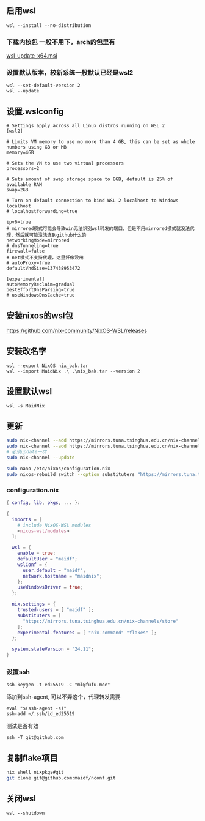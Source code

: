 ## 启用wsl
```
wsl --install --no-distribution
```

### 下载内核包 一般不用下，arch的包里有  
[wsl_update_x64.msi](https://wslstorestorage.blob.core.windows.net/wslblob/wsl_update_x64.msi)


### 设置默认版本，较新系统一般默认已经是wsl2  
```
wsl --set-default-version 2
wsl --update
```

## 设置.wslconfig
```.wslconfig
# Settings apply across all Linux distros running on WSL 2
[wsl2]

# Limits VM memory to use no more than 4 GB, this can be set as whole numbers using GB or MB
memory=4GB

# Sets the VM to use two virtual processors
processors=2

# Sets amount of swap storage space to 8GB, default is 25% of available RAM
swap=2GB

# Turn on default connection to bind WSL 2 localhost to Windows localhost
# localhostforwarding=true

ipv6=true
# mirrored模式可能会导致win无法识别wsl转发的端口，但是不用mirrored模式就没法代理，然后就可能没法连到github什么的
networkingMode=mirrored
# dnsTunneling=true
firewall=false
# net模式不支持代理，这里好像没用
# autoProxy=true
defaultVhdSize=137438953472

[experimental]
autoMemoryReclaim=gradual
bestEffortDnsParsing=true
# useWindowsDnsCache=true
```

## 安装nixos的wsl包
https://github.com/nix-community/NixOS-WSL/releases

## 安装改名字
```
wsl --export NixOS nix_bak.tar
wsl --import MaidNix .\ .\nix_bak.tar --version 2
```

## 设置默认wsl
```
wsl -s MaidNix
```

## 更新
```bash
sudo nix-channel --add https://mirrors.tuna.tsinghua.edu.cn/nix-channels/nixos-24.11/nixexprs.tar.xz nixos
sudo nix-channel --add https://mirrors.tuna.tsinghua.edu.cn/nix-channels/nixpkgs-unstable/nixexprs.tar.xz nixpkgs
# 必须update一次
sudo nix-channel --update

sudo nano /etc/nixos/configuration.nix
sudo nixos-rebuild switch --option substituters "https://mirrors.tuna.tsinghua.edu.cn/nix-channels/store"
```

### configuration.nix
```configuration.nix
{ config, lib, pkgs, ... }:

{
  imports = [
    # include NixOS-WSL modules
    <nixos-wsl/modules>
  ];

  wsl = {
    enable = true;
    defaultUser = "maidf";
    wslConf = {
      user.default = "maidf";
      network.hostname = "maidnix";
    };
    useWindowsDriver = true;
  };

  nix.settings = {
    trusted-users = [ "maidf" ];
    substituters = [
      "https://mirrors.tuna.tsinghua.edu.cn/nix-channels/store"
    ];
    experimental-features = [ "nix-command" "flakes" ];
  };

  system.stateVersion = "24.11";
}
```


<!-- ### 在Arch安装目录打开cmd 设置默认启动用户
```
sudo nixos-rebuild switch --flake .
exit
wsl -t NixOS
wsl -d NixOS --user root exit
wsl -t NixOS
wsl
``` -->

### 设置ssh
```
ssh-keygen -t ed25519 -C "ml@fufu.moe"
```

添加到ssh-agent, 可以不弄这个，代理转发需要
```
eval "$(ssh-agent -s)"
ssh-add ~/.ssh/id_ed25519
```

测试是否有效
```
ssh -T git@github.com
```


## 复制flake项目
```bash
nix shell nixpkgs#git
git clone git@github.com:maidf/nconf.git
```



## 关闭wsl
```
wsl --shutdown
```

